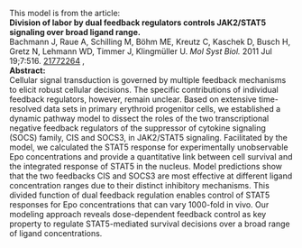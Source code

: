 

This model is from the article:  
**Division of labor by dual feedback regulators controls JAK2/STAT5 signaling over broad ligand range.**   
Bachmann J, Raue A, Schilling M, Böhm ME, Kreutz C, Kaschek D, Busch H, Gretz
N, Lehmann WD, Timmer J, Klingmüller U. _Mol Syst Biol._ 2011 Jul 19;7:516.
[21772264](http://www.ncbi.nlm.nih.gov/pubmed/21772264) ,  
**Abstract:**   
Cellular signal transduction is governed by multiple feedback mechanisms to
elicit robust cellular decisions. The specific contributions of individual
feedback regulators, however, remain unclear. Based on extensive time-resolved
data sets in primary erythroid progenitor cells, we established a dynamic
pathway model to dissect the roles of the two transcriptional negative
feedback regulators of the suppressor of cytokine signaling (SOCS) family, CIS
and SOCS3, in JAK2/STAT5 signaling. Facilitated by the model, we calculated
the STAT5 response for experimentally unobservable Epo concentrations and
provide a quantitative link between cell survival and the integrated response
of STAT5 in the nucleus. Model predictions show that the two feedbacks CIS and
SOCS3 are most effective at different ligand concentration ranges due to their
distinct inhibitory mechanisms. This divided function of dual feedback
regulation enables control of STAT5 responses for Epo concentrations that can
vary 1000-fold in vivo. Our modeling approach reveals dose-dependent feedback
control as key property to regulate STAT5-mediated survival decisions over a
broad range of ligand concentrations.


